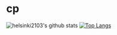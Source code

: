 # cp
![helsinki2103's github stats](https://github-readme-stats.vercel.app/api?username=helsinki2103)
[![Top Langs](https://github-readme-stats.vercel.app/api/top-langs/?username=helsinki2103)](https://github.com/helsinki2103/cp)
